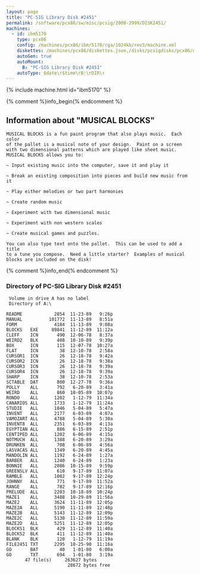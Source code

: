 ```yaml
---
layout: page
title: "PC-SIG Library Disk #2451"
permalink: /software/pcx86/sw/misc/pcsig/2000-2999/DISK2451/
machines:
  - id: ibm5170
    type: pcx86
    config: /machines/pcx86/ibm/5170/cga/1024kb/rev3/machine.xml
    diskettes: /machines/pcx86/diskettes.json,/disks/pcsigdisks/pcx86/diskettes.json
    autoGen: true
    autoMount:
      B: "PC-SIG Library Disk #2451"
    autoType: $date\r$time\rB:\rDIR\r
---
```


{% include machine.html id="ibm5170" %}

{% comment %}info_begin{% endcomment %}

## Information about "MUSICAL BLOCKS"

    MUSICAL BLOCKS is a fun paint program that also plays music.  Each color
    of the pallet is a musical note of your design.  Paint on a screen
    with two dimensional patterns which are played like sheet music.
    MUSICAL BLOCKS allows you to:
    
    ~ Input existing music into the computer, save it and play it
    
    ~ Break an existing composition into pieces and build new music from it
    
    ~ Play either melodies or two part harmonies
    
    ~ Create random music
    
    ~ Experiment with two dimensional music
    
    ~ Experiment with non western scales
    
    ~ Create musical games and puzzles.
    
    You can also type text onto the pallet.  This can be used to add a title
    to a tune you compose.  Need a little starter?  Examples of musical
    blocks are included on the disk!
{% comment %}info_end{% endcomment %}


### Directory of PC-SIG Library Disk #2451

     Volume in drive A has no label
     Directory of A:\

    README            2854  11-23-89   9:26p
    MANUAL          101772  11-13-89   8:51a
    FORM              4184  11-13-89   9:08a
    BLOCKS   EXE     89841  11-12-89  11:12a
    CLEFF    ICN       490  12-06-78   8:37a
    WEIRD2   BLK       408  10-10-89   9:39p
    BOX      ICN       115  12-07-78  10:27a
    FLAT     ICN        38  12-10-78   2:58a
    CURSOR1  ICN        26  12-18-78   9:42a
    CURSOR2  ICN        26  12-18-78   9:38a
    CURSOR3  ICN        26  12-18-78   9:39a
    CURSOR4  ICN        26  12-18-78   9:39a
    SHARP    ICN        38  12-10-78   2:53a
    SCTABLE  DAT       800  12-27-78   9:36a
    POLLY    ALL       792   6-20-89   3:41a
    WEIRD    ALL       860  10-05-89  10:07p
    RONDO    ALL      1202   1-12-79  11:34a
    CANARIOS ALL      1733   1-12-79  11:24a
    STUDIE   ALL      1846   5-04-89   5:47a
    INVENT   ALL      2177   6-03-89   4:07a
    VAMOZART ALL      4788   5-04-89   5:30a
    INVENT8  ALL      2351   6-03-89   4:13a
    EGYPTIAN ALL       886   6-15-89   2:51p
    CENTIPED ALL      1202   6-06-89   4:15a
    NOTMUCH  ALL      1388   6-20-89   3:29a
    DRUNKEN  ALL       708   6-06-89   4:56a
    LASVACAS ALL      1349   6-20-89   4:45a
    MANDOLIN ALL      1192   6-24-89   1:27a
    BARBER   ALL      1240   6-24-89   1:23a
    BONNIE   ALL      2086  10-15-89   9:59p
    GREENSLV ALL       610   9-17-89  11:07a
    RAMBLE   ALL      1002   9-17-89  12:24p
    JOHNNY   ALL       771   9-17-89  11:52a
    RANGE    ALL       782   9-17-89  12:16p
    PRELUDE  ALL      2203  10-18-89  10:24p
    MAZE1    ALL      3488  10-29-89  11:56a
    MAZE2    ALL      3624  11-11-89  12:05p
    MAZE2A   ALL      5190  11-11-89  12:48p
    MAZE2B   ALL      5143  11-12-89  12:09p
    MAZE2C   ALL      5130  11-12-89  11:59a
    MAZE2D   ALL      5251  11-12-89  12:05p
    BLOCKS1  BLK       429  11-12-89  11:40a
    BLOCKS2  BLK       411  11-12-89  11:40a
    BLANK    BLK       120   1-12-79  11:19a
    FILE2451 TXT      2295  10-25-90  11:16a
    GO       BAT        40   1-01-80   6:00a
    GO       TXT       694   1-01-80   3:19a
           47 file(s)     263627 bytes
                           28672 bytes free

